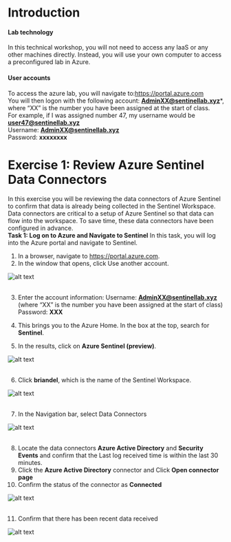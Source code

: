 # Introduction

#### Lab technology
In this technical workshop, you will not need to access any IaaS or any other machines directly. Instead, you will use your own computer to access a preconfigured lab in Azure.

#### User accounts <br>
To access the azure lab, you will navigate to:https://portal.azure.com<br>
You will then logon with the following account:
**AdminXX@sentinellab.xyz***, where “XX” is the number you have been assigned at the start of class.<br>
For example, if I was assigned number 47, my username would be **user47@sentinellab.xyz**<br>
Username: **AdminXX@sentinellab.xyz**<br>
Password: **xxxxxxxx**


# Exercise 1: Review Azure Sentinel Data Connectors
In this exercise you will be reviewing the data connectors of Azure Sentinel to confirm that data is already being collected in the Sentinel Workspace.  Data connectors are critical to a setup of Azure Sentinel so that data can flow into the workspace.  To save time, these data connectors have been configured in advance.<br>
**Task 1: Log on to Azure and Navigate to Sentinel**
In this task, you will log into the Azure portal and navigate to Sentinel.
1.	In a browser, navigate to https://portal.azure.com.
2.	In the window that opens, click Use another account. 


![alt text](https://raw.githubusercontent.com/Yaniv-Shasha/Sentinel/master/Labs/LAB03/screenshots/use.PNG
)<br><br>

3.	Enter the account information:
Username: **AdminXX@sentinellab.xyz** (where “XX” is the number you have been assigned at the start of class)<br>
Password: **XXX**

4.	This brings you to the Azure Home. In the box at the top, search for **Sentinel**.
5.	In the results, click on **Azure Sentinel (preview)**.


![alt text](https://raw.githubusercontent.com/Yaniv-Shasha/Sentinel/master/Labs/LAB01/screenshots/portal2.PNG
)<br><br>

6.	Click **briandel**, which is the name of the Sentinel Workspace.

![alt text](https://raw.githubusercontent.com/Yaniv-Shasha/Sentinel/master/Labs/LAB01/screenshots/workspace.PNG
)<br><br>

7.	In the Navigation bar, select Data Connectors

![alt text](https://raw.githubusercontent.com/Yaniv-Shasha/Sentinel/master/Labs/LAB01/screenshots/connectors.PNG
)<br><br>

8.	Locate the data connectors **Azure Active Directory** and **Security Events** and confirm that the Last log received time is within the last 30 minutes.
9.	Click the **Azure Active Directory** connector and Click **Open connector page**
10.	Confirm the status of the connector as **Connected**

![alt text](https://raw.githubusercontent.com/Yaniv-Shasha/Sentinel/master/Labs/LAB01/screenshots/AAD.PNG
)<br><br>

11.	Confirm that there has been recent data received

![alt text](https://raw.githubusercontent.com/Yaniv-Shasha/Sentinel/master/Labs/LAB01/screenshots/data_ingested.PNG
)<br><br>
